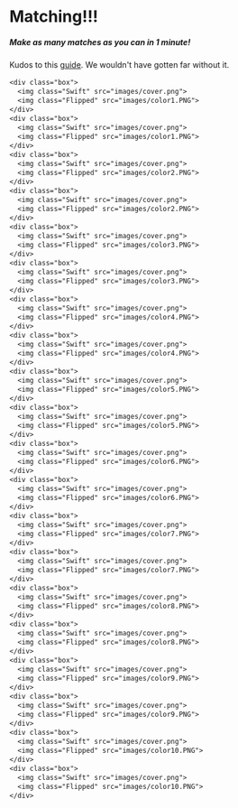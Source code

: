 # Matching!!!

##### Make as many matches as you can in 1 minute!


Kudos to this [guide](https://marina-ferreira.github.io/tutorials/js/memory-game/). We wouldn't have gotten far without it.



<body class="MemBoard">
  <section class="board">

    <div class="box">
      <img class="Swift" src="images/cover.png">
      <img class="Flipped" src="images/color1.PNG">
    </div>
    <div class="box">
      <img class="Swift" src="images/cover.png">
      <img class="Flipped" src="images/color1.PNG">
    </div>
    <div class="box">
      <img class="Swift" src="images/cover.png">
      <img class="Flipped" src="images/color2.PNG">
    </div>
    <div class="box">
      <img class="Swift" src="images/cover.png">
      <img class="Flipped" src="images/color2.PNG">
    </div>
    <div class="box">
      <img class="Swift" src="images/cover.png">
      <img class="Flipped" src="images/color3.PNG">
    </div>
    <div class="box">
      <img class="Swift" src="images/cover.png">
      <img class="Flipped" src="images/color3.PNG">
    </div>
    <div class="box">
      <img class="Swift" src="images/cover.png">
      <img class="Flipped" src="images/color4.PNG">
    </div>
    <div class="box">
      <img class="Swift" src="images/cover.png">
      <img class="Flipped" src="images/color4.PNG">
    </div>
    <div class="box">
      <img class="Swift" src="images/cover.png">
      <img class="Flipped" src="images/color5.PNG">
    </div>
    <div class="box">
      <img class="Swift" src="images/cover.png">
      <img class="Flipped" src="images/color5.PNG">
    </div>
    <div class="box">
      <img class="Swift" src="images/cover.png">
      <img class="Flipped" src="images/color6.PNG">
    </div>
    <div class="box">
      <img class="Swift" src="images/cover.png">
      <img class="Flipped" src="images/color6.PNG">
    </div>
    <div class="box">
      <img class="Swift" src="images/cover.png">
      <img class="Flipped" src="images/color7.PNG">
    </div>
    <div class="box">
      <img class="Swift" src="images/cover.png">
      <img class="Flipped" src="images/color7.PNG">
    </div>
    <div class="box">
      <img class="Swift" src="images/cover.png">
      <img class="Flipped" src="images/color8.PNG">
    </div>
    <div class="box">
      <img class="Swift" src="images/cover.png">
      <img class="Flipped" src="images/color8.PNG">
    </div>
    <div class="box">
      <img class="Swift" src="images/cover.png">
      <img class="Flipped" src="images/color9.PNG">
    </div>
    <div class="box">
      <img class="Swift" src="images/cover.png">
      <img class="Flipped" src="images/color9.PNG">
    </div>
    <div class="box">
      <img class="Swift" src="images/cover.png">
      <img class="Flipped" src="images/color10.PNG">
    </div>
    <div class="box">
      <img class="Swift" src="images/cover.png">
      <img class="Flipped" src="images/color10.PNG">
    </div>
  </section>

  
  
</body>
